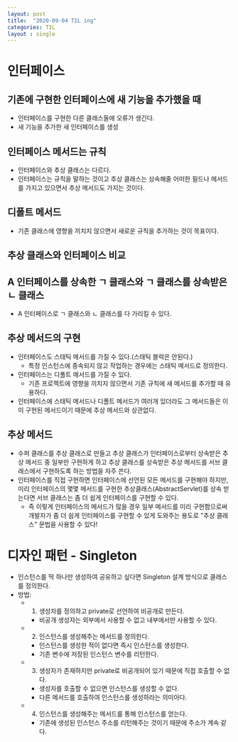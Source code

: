 ```yaml
---
layout: post
title:  "2020-09-04 TIL ing"
categories: TIL
layout : single
---
```


# 인터페이스

## 기존에 구현한 인터페이스에 새 기능을 추가했을 때
- 인터페이스를 구현한 다른 클래스들에 오류가 생긴다.
- 새 기능을 추가한 새 인터페이스를 생성

## 인터페이스 메서드는 규칙
- 인터페이스와 추상 클래스는 다르다.
- 인터페이스는 규칙을 말하는 것이고 추상 클래스는 상속해줄 어떠한 필드나 메서드를 가지고 있으면서 추상 메서드도 가지는 것이다.

## 디폴트 메서드
- 기존 클래스에 영향을 끼치지 않으면서 새로운 규칙을 추가하는 것이 목표이다.

## 추상 클래스와 인터페이스 비교

## A 인터페이스를 상속한 ㄱ 클래스와 ㄱ 클래스를 상속받은 ㄴ 클래스
- A 인터페이스로 ㄱ 클래스와 ㄴ 클래스를 다 가리킬 수 있다.

## 추상 메서드의 구현
- 인터페이스도 스태틱 메서드를 가질 수 있다.(스태틱 블럭은 안된다.)
    - 특정 인스턴스에 종속되지 않고 작업하는 경우에는 스태틱 메서드로 정의한다.
- 인터페이스는 디폴트 메서드를 가질 수 있다.
    - 기존 프로젝트에 영향을 끼치지 않으면서 기존 규칙에 새 메서드를 추가할 때 유용하다.
- 인터페이스에 스태틱 메서드나 디폴트 메서드가 여러개 있더라도 그 메서드들은 이미 구현된 메서드이기 때문에 추상 메서드와 상관없다.

## 추상 메서드
- 수퍼 클래스를 추상 클래스로 만들고 추상 클래스가 인터페이스로부터 상속받은 추상 메서드 중 일부만 구현하게 하고 추상 클래스를 상속받은 추상 메서드를 서브 클래스에서 구현하도록 하는 방법을 자주 쓴다.
- 인터페이스를 직접 구현하면 인터페이스에 선언된 모든 메서드를 구현해야 하지만, 미리 인터페이스의 몇몇 메서드를 구현한 추상클래스(AbstractServlet)를 상속 받는다면 서브 클래스는 좀 더 쉽게 인터페이스를 구현할 수 있다.
    - 즉 이렇게 인터페이스의 메서드가 많을 경우 일부 메서드를 미리 구현함으로써 개발자가 좀 더 쉽게 인터페이스를 구현할 수 있게 도와주는 용도로 "추상 클래스" 문법을 사용할 수 있다!


# 디자인 패턴 - Singleton
- 인스턴스를 딱 하나만 생성하여 공유하고 싶다면 Singleton 설계 방식으로 클래스를 정의한다.
- 방법:
    - 1) 생성자를 정의하고 private로 선언하여 비공개로 만든다.
        - 비공개 생성자는 외부에서 사용할 수 없고 내부에서만 사용할 수 있다.
    - 2) 인스턴스를 생성해주는 메서드를 정의한다.
        - 인스턴스를 생성한 적이 없다면 즉시 인스턴스를 생성한다.
        - 기존 변수에 저장된 인스턴스 변수를 리턴한다.
    - 3) 생성자가 존재하지만 private로 비공개되어 있기 때문에 직접 호출할 수 없다.
        - 생성자를 호출할 수 없으면 인스턴스를 생성할 수 없다.
        - 다른 메서드를 호출하여 인스턴스를 생성하라는 의미아다.
    - 4) 인스턴스를 생성해주는 메서드를 통해 인스턴스를 얻는다.
        - 기존에 생성된 인스턴스 주소를 리턴해주는 것이기 때문에 주소가 계속 같다.